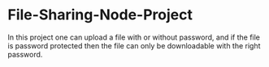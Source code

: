 # File-Sharing-Node-Project

In this project one can upload a file with or without password, and if the file is password protected then the file can only be downloadable with the right password.
